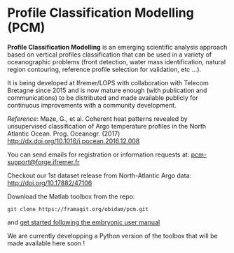 Profile Classification Modelling (PCM)
======================================

**Profile Classification Modelling** is an emerging scientific analysis approach based on vertical profiles classification that can be used in a variety of oceanographic problems (front detection, water mass identification, natural region contouring, reference profile selection for validation, etc ...).

It is being developed at Ifremer/LOPS with collaboration with Telecom Bretagne since 2015 and is now mature enough (with publication and communications) to be distributed and made available publicly for continuous improvements with a community development.

*Reference*: Maze, G., et al. Coherent heat patterns revealed by unsupervised classification of Argo temperature profiles in the North Atlantic Ocean. Prog. Oceanogr. (2017)
    http://dx.doi.org/10.1016/j.pocean.2016.12.008

You can send emails for registration or information requests at: 
    pcm-support@forge.ifremer.fr

Checkout our 1st dataset release from North-Atlantic Argo data: 
    http://doi.org/10.17882/47106

Download the Matlab toolbox from the repo:

    git clone https://framagit.org/obidam/pcm.git
    
and [get started following the embryonic user manual](https://framagit.org/obidam/pcm/wikis/home)
    
We are currently developping a Python version of the toolbox that will be made available here soon !    